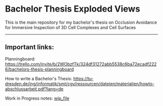 # Bachelor Thesis Exploded Views
 This is the main repository for my bachelor's thesis on Occlusion Avoidance for Immersive Inspection of 3D Cell Complexes and Cell Surfaces

----

## Important links:

Planningboard: https://trello.com/invite/b/2WObzfTk/324df31272abb5538c6ba72ecadf2226/bachelors-thesis-planningboard

How to write a Bachelor's Thesis: https://tu-dresden.de/ing/informatik/smt/cgv/ressourcen/dateien/materialien/howto-abschlussarbeit.pdf?lang=de

Work in Progress notes: [wip_file](Thesis/Resources/wip/notes/ba_notes.md)
